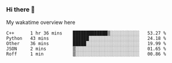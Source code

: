 ### Hi there 👋

<!--
**Jassy930/Jassy930** is a ✨ _special_ ✨ repository because its `README.md` (this file) appears on your GitHub profile.

Here are some ideas to get you started:

- 🔭 I’m currently working on ...
- 🌱 I’m currently learning ...
- 👯 I’m looking to collaborate on ...
- 🤔 I’m looking for help with ...
- 💬 Ask me about ...
- 📫 How to reach me: ...
- 😄 Pronouns: ...
- ⚡ Fun fact: ...
-->

My wakatime overview here
<!--START_SECTION:waka-->
```text
C++      1 hr 36 mins    █████████████▒░░░░░░░░░░░   53.27 % 
Python   43 mins         ██████░░░░░░░░░░░░░░░░░░░   24.18 % 
Other    36 mins         █████░░░░░░░░░░░░░░░░░░░░   19.99 % 
JSON     2 mins          ▒░░░░░░░░░░░░░░░░░░░░░░░░   01.65 % 
Roff     1 min           ▒░░░░░░░░░░░░░░░░░░░░░░░░   00.86 % 
```
<!--END_SECTION:waka-->

